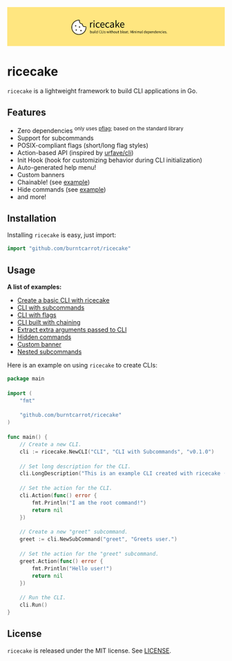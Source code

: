 <div align = "center">
    <img src="static/ricecake.png">
</div>

# ricecake

`ricecake` is a lightweight framework to build CLI applications in Go.

## Features

- Zero dependencies <sup>only uses <a href="https://github.com/spf13/pflag">pflag</a>; based on the standard library</sup>
- Support for subcommands
- POSIX-compliant flags (short/long flag styles)
- Action-based API (inspired by [urfave/cli](https://github.com/urfave/cli))
- Init Hook (hook for customizing behavior during CLI initialization)
- Auto-generated help menu!
- Custom banners
- Chainable! (see [example](./examples/chain/))
- Hide commands (see [example](./examples/hide/))
- and more!

## Installation

Installing `ricecake` is easy, just import:

```go
import "github.com/burntcarrot/ricecake"
```

## Usage

**A list of examples:**

- [Create a basic CLI with ricecake](./examples/cli/)
- [CLI with subcommands](./examples/subcommands/)
- [CLI with flags](./examples/flags/)
- [CLI built with chaining](./examples/chain/)
- [Extract extra arguments passed to CLI](./examples/extra/)
- [Hidden commands](./examples/hide/)
- [Custom banner](./examples/banner/)
- [Nested subcommands](./examples/nested/)

Here is an example on using `ricecake` to create CLIs:

```go
package main

import (
	"fmt"

	"github.com/burntcarrot/ricecake"
)

func main() {
	// Create a new CLI.
	cli := ricecake.NewCLI("CLI", "CLI with Subcommands", "v0.1.0")

	// Set long description for the CLI.
	cli.LongDescription("This is an example CLI created with ricecake (contains subcommands).")

	// Set the action for the CLI.
	cli.Action(func() error {
		fmt.Println("I am the root command!")
		return nil
	})

	// Create a new "greet" subcommand.
	greet := cli.NewSubCommand("greet", "Greets user.")

	// Set the action for the "greet" subcommand.
	greet.Action(func() error {
		fmt.Println("Hello user!")
		return nil
	})

	// Run the CLI.
	cli.Run()
}
```

## License

`ricecake` is released under the MIT license. See [LICENSE](./LICENSE).
